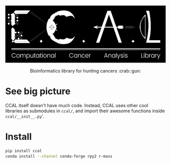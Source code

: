 <p align='center'>
  <img src='media/ccal_logo.png' height=180 />
</p>

<p align='center'>
  Bioinformatics library for hunting cancers :crab::gun:
</p>

# See big picture

CCAL itself doesn't have much code. Instead, CCAL uses other cool libraries as submodules in `ccal/`, and import their awesome functions inside `ccal/__init__.py`'.

# Install

```bash
pip install ccal
conda install --channel conda-forge rpy2 r-mass
```
